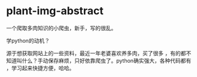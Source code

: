 # plant-img-abstract
一个爬取多肉知识的小爬虫，新手，写的很乱。

学python的动机？

源于想获取网站上的一些资料，最近一年老婆喜欢养多肉，买了很多
，有的都不知道叫什么？手动保存麻烦，只好依靠爬虫了。python确实强大，各种代码都有
，学习起来快捷方便，哈哈。
